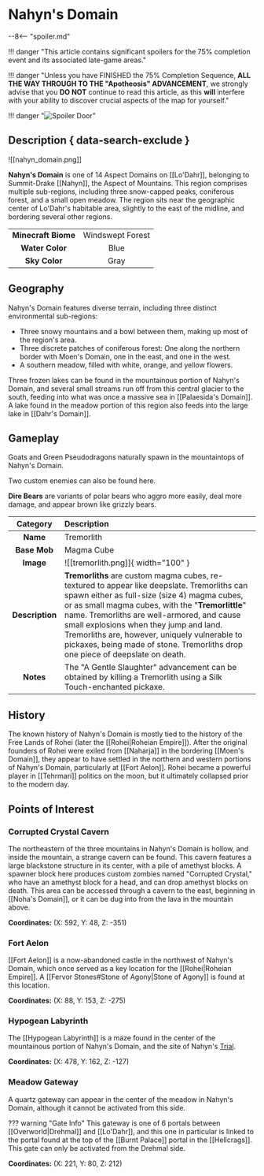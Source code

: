 # Nahyn's Domain

--8<-- "spoiler.md"

!!! danger "This article contains significant spoilers for the 75% completion event and its associated late-game areas."

!!! danger "Unless you have FINISHED the 75% Completion Sequence, **ALL THE WAY THROUGH TO THE "Apotheosis" ADVANCEMENT**, we strongly advise that you **DO NOT** continue to read this article, as this **will** interfere with your ability to discover crucial aspects of the map for yourself."

!!! danger "![Spoiler Door](/assets/img/spoiler_door.png)"

## Description { data-search-exclude }

![[nahyn_domain.png]]

**Nahyn's Domain** is one of 14 Aspect Domains on [[Lo'Dahr]], belonging to Summit-Drake [[Nahyn]], the Aspect of Mountains. This region comprises multiple sub-regions, including three snow-capped peaks, coniferous forest, and a small open meadow. The region sits near the geographic center of Lo'Dahr's habitable area, slightly to the east of the midline, and bordering several other regions.

|                  |                   |
|:----------------:|:-----------------:|
| **Minecraft Biome**  | Windswept Forest  |
| **Water Color**      | Blue              |
| **Sky Color**        | Gray              |

## Geography

Nahyn's Domain features diverse terrain, including three distinct environmental sub-regions:

- Three snowy mountains and a bowl between them, making up most of the region's area. <br>
- Three discrete patches of coniferous forest: One along the northern border with Moen's Domain, one in the east, and one in the west. <br>
- A southern meadow, filled with white, orange, and yellow flowers.

Three frozen lakes can be found in the mountainous portion of Nahyn's Domain, and several small streams run off from this central glacier to the south, feeding into what was once a massive sea in [[Palaesida's Domain]]. A lake found in the meadow portion of this region also feeds into the large lake in [[Dahr's Domain]].

## Gameplay

Goats and Green Pseudodragons naturally spawn in the mountaintops of Nahyn's Domain.

Two custom enemies can also be found here.

**Dire Bears** are variants of polar bears who aggro more easily, deal more damage, and appear brown like grizzly bears.

| Category   | Description                                    |
|:----------:|:-----------------------------------------------|
| **Name**   | Tremorlith                                     |
| **Base Mob** | Magma Cube                                 |
| **Image**  | ![[tremorlith.png]]{ width="100" }  |
| **Description** | **Tremorliths** are custom magma cubes, re-textured to appear like deepslate. Tremorliths can spawn either as full-size (size 4) magma cubes, or as small magma cubes, with the "**Tremorlittle**" name. Tremorliths are well-armored, and cause small explosions when they jump and land. Tremorliths are, however, uniquely vulnerable to pickaxes, being made of stone. Tremorliths drop one piece of deepslate on death.  |
| **Notes** |  The "A Gentle Slaughter" advancement can be obtained by killing a Tremorlith using a Silk Touch-enchanted pickaxe. |

## History

The known history of Nahyn's Domain is mostly tied to the history of the Free Lands of Rohei (later the [[Rohei|Roheian Empire]]). After the original founders of Rohei were exiled from [[Naharja]] in the bordering [[Moen's Domain]], they appear to have settled in the northern and western portions of Nahyn's Domain, particularly at [[Fort Aelon]]. Rohei became a powerful player in [[Tehrmari]] politics on the moon, but it ultimately collapsed prior to the modern day.

## Points of Interest

### Corrupted Crystal Cavern

The northeastern of the three mountains in Nahyn's Domain is hollow, and inside the mountain, a strange cavern can be found. This cavern features a large blackstone structure in its center, with a pile of amethyst blocks. A spawner block here produces custom zombies named "Corrupted Crystal," who have an amethyst block for a head, and can drop amethyst blocks on death. This area can be accessed through a cavern to the east, beginning in [[Noha's Domain]], or it can be dug into from the lava in the mountain above.

**Coordinates:** (X: 592, Y: 48, Z: -351)

### Fort Aelon

[[Fort Aelon]] is a now-abandoned castle in the northwest of Nahyn's Domain, which once served as a key location for the [[Rohei|Roheian Empire]]. A [[Fervor Stones#Stone of Agony|Stone of Agony]] is found at this location.

**Coordinates:** (X: 88, Y: 153, Z: -275)

### Hypogean Labyrinth

The [[Hypogean Labyrinth]] is a maze found in the center of the mountainous portion of Nahyn's Domain, and the site of Nahyn's [Trial](/World/Post-75_Area/Points_of_Interest/Trials/).

**Coordinates:** (X: 478, Y: 162, Z: -127)

### Meadow Gateway

A quartz gateway can appear in the center of the meadow in Nahyn's Domain, although it cannot be activated from this side.

??? warning "Gate Info"
    This gateway is one of 6 portals between [[Overworld|Drehmal]] and [[Lo'Dahr]], and this one in particular is linked to the portal found at the top of the [[Burnt Palace]] portal in the [[Hellcrags]]. This gate can only be activated from the Drehmal side.

**Coordinates:** (X: 221, Y: 80, Z: 212)
